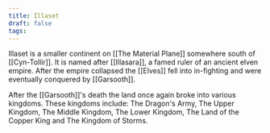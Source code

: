 ```yaml
---
title: Illaset
draft: false
tags:
---
```

Illaset is a smaller continent on [[The Material Plane]] somewhere south of [[Cyn-Tollir]]. It is named after [[Illasara]], a famed ruler of an ancient elven empire. After the empire collapsed the [[Elves]] fell into in-fighting and were eventually conquered by [[Garsooth]].

After the [[Garsooth]]'s death the land once again broke into various kingdoms. These kingdoms include: The Dragon's Army, The Upper Kingdom, The Middle Kingdom, The Lower Kingdom, The Land of the Copper King and The Kingdom of Storms. 